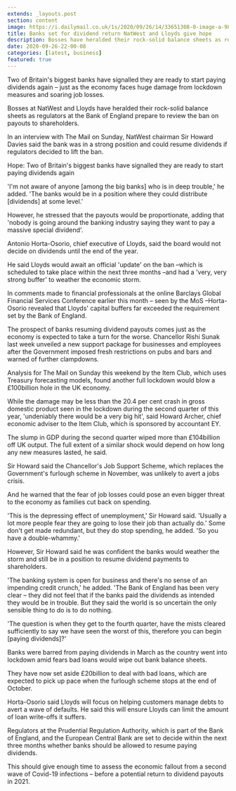 ```yaml
---
extends: _layouts.post
section: content
image: https://i.dailymail.co.uk/1s/2020/09/26/14/33651308-0-image-a-98_1601126194148.jpg 
title: Banks set for dividend return NatWest and Lloyds give hope 
description: Bosses have heralded their rock-solid balance sheets as regulators at the Bank of England prepare to review the ban on payouts to shareholders. 
date: 2020-09-26-22-00-08 
categories: [latest, business] 
featured: true 
--- 
```

Two of Britain's biggest banks have signalled they are ready to start paying dividends again – just as the economy faces huge damage from lockdown measures and soaring job losses. 

Bosses at NatWest and Lloyds have heralded their rock-solid balance sheets as regulators at the Bank of England prepare to review the ban on payouts to shareholders. 

In an interview with The Mail on Sunday, NatWest chairman Sir Howard Davies said the bank was in a strong position and could resume dividends if regulators decided to lift the ban. 

Hope: Two of Britain's biggest banks have signalled they are ready to start paying dividends again

'I'm not aware of anyone [among the big banks] who is in deep trouble,' he added. 'The banks would be in a position where they could distribute [dividends] at some level.' 

However, he stressed that the payouts would be proportionate, adding that 'nobody is going around the banking industry saying they want to pay a massive special dividend'. 

Antonio Horta-Osorio, chief executive of Lloyds, said the board would not decide on dividends until the end of the year. 

He said Lloyds would await an official 'update' on the ban –which is scheduled to take place within the next three months –and had a 'very, very strong buffer' to weather the economic storm. 

In comments made to financial professionals at the online Barclays Global Financial Services Conference earlier this month – seen by the MoS –Horta-Osorio revealed that Lloyds' capital buffers far exceeded the requirement set by the Bank of England. 

The prospect of banks resuming dividend payouts comes just as the economy is expected to take a turn for the worse. Chancellor Rishi Sunak last week unveiled a new support package for businesses and employees after the Government imposed fresh restrictions on pubs and bars and warned of further clampdowns. 

Analysis for The Mail on Sunday this weekend by the Item Club, which uses Treasury forecasting models, found another full lockdown would blow a £100billion hole in the UK economy. 

While the damage may be less than the 20.4 per cent crash in gross domestic product seen in the lockdown during the second quarter of this year, 'undeniably there would be a very big hit', said Howard Archer, chief economic adviser to the Item Club, which is sponsored by accountant EY. 

The slump in GDP during the second quarter wiped more than £104billion off UK output. The full extent of a similar shock would depend on how long any new measures lasted, he said. 

Sir Howard said the Chancellor's Job Support Scheme, which replaces the Government's furlough scheme in November, was unlikely to avert a jobs crisis. 

And he warned that the fear of job losses could pose an even bigger threat to the economy as families cut back on spending. 

'This is the depressing effect of unemployment,' Sir Howard said. 'Usually a lot more people fear they are going to lose their job than actually do.' Some don't get made redundant, but they do stop spending, he added. 'So you have a double-whammy.' 

However, Sir Howard said he was confident the banks would weather the storm and still be in a position to resume dividend payments to shareholders. 

'The banking system is open for business and there's no sense of an impending credit crunch,' he added. 'The Bank of England has been very clear – they did not feel that if the banks paid the dividends as intended they would be in trouble. But they said the world is so uncertain the only sensible thing to do is to do nothing. 

'The question is when they get to the fourth quarter, have the mists cleared sufficiently to say we have seen the worst of this, therefore you can begin [paying dividends]?' 

Banks were barred from paying dividends in March as the country went into lockdown amid fears bad loans would wipe out bank balance sheets.

They have now set aside £20billion to deal with bad loans, which are expected to pick up pace when the furlough scheme stops at the end of October. 

Horta-Osorio said Lloyds will focus on helping customers manage debts to avert a wave of defaults. He said this will ensure Lloyds can limit the amount of loan write-offs it suffers. 

Regulators at the Prudential Regulation Authority, which is part of the Bank of England, and the European Central Bank are set to decide within the next three months whether banks should be allowed to resume paying dividends. 

This should give enough time to assess the economic fallout from a second wave of Covid-19 infections – before a potential return to dividend payouts in 2021. 

